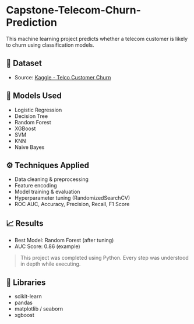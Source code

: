 # Capstone-Telecom-Churn-Prediction

This machine learning project predicts whether a telecom customer is likely to churn using classification models.

## 💾 Dataset
- Source: [Kaggle - Telco Customer Churn](https://www.kaggle.com/datasets/blastchar/telco-customer-churn)

## 🚀 Models Used
- Logistic Regression
- Decision Tree
- Random Forest
- XGBoost
- SVM
- KNN
- Naive Bayes

## ⚙️ Techniques Applied
- Data cleaning & preprocessing
- Feature encoding
- Model training & evaluation
- Hyperparameter tuning (RandomizedSearchCV)
- ROC AUC, Accuracy, Precision, Recall, F1 Score

## 📈 Results
- Best Model: Random Forest (after tuning)
- AUC Score: 0.86 (example)

> This project was completed using Python. Every step was understood in depth while executing.

## 📎 Libraries
- scikit-learn
- pandas
- matplotlib / seaborn
- xgboost
